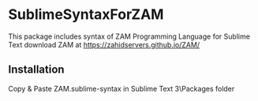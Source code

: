 # SublimeSyntaxForZAM
This package includes syntax of ZAM Programming Language for Sublime Text download ZAM at https://zahidservers.github.io/ZAM/
## Installation
Copy & Paste ZAM.sublime-syntax in Sublime Text 3\Packages folder
